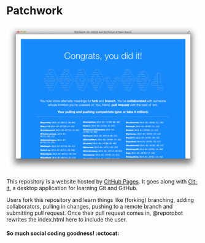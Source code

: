 # Patchwork

![screenshot](https://raw.githubusercontent.com/jlord/patchwork/gh-pages/patchwork-ss.png)

This repository is a website hosted by [GitHub Pages](http://pages.github.com). It goes along with [Git-it](http://www.github.com/jlord/git-it-electron), a desktop application for learning Git and GitHub.

Users fork this repository and learn things like (forking) branching, adding collaborators, pulling in changes, pushing to a remote branch and submitting pull request. Once their pull request comes in, @reporobot rewrites the index.html here to include the user.

#### So much social coding goodness! :octocat: